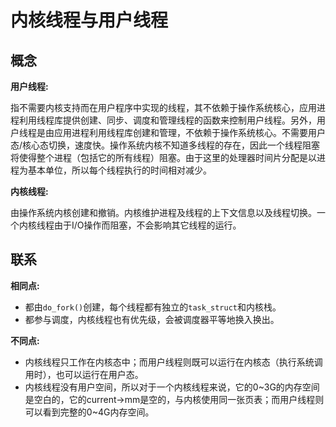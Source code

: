 # 内核线程与用户线程

## 概念

**用户线程:**

指不需要内核支持而在用户程序中实现的线程，其不依赖于操作系统核心，应用进程利用线程库提供创建、同步、调度和管理线程的函数来控制用户线程。另外，用户线程是由应用进程利用线程库创建和管理，不依赖于操作系统核心。不需要用户态/核心态切换，速度快。操作系统内核不知道多线程的存在，因此一个线程阻塞将使得整个进程（包括它的所有线程）阻塞。由于这里的处理器时间片分配是以进程为基本单位，所以每个线程执行的时间相对减少。

**内核线程:**

由操作系统内核创建和撤销。内核维护进程及线程的上下文信息以及线程切换。一个内核线程由于I/O操作而阻塞，不会影响其它线程的运行。

## 联系

**相同点:**

 - 都由`do_fork()`创建，每个线程都有独立的`task_struct`和内核栈。
 - 都参与调度，内核线程也有优先级，会被调度器平等地换入换出。

**不同点:**

 - 内核线程只工作在内核态中；而用户线程则既可以运行在内核态（执行系统调用时），也可以运行在用户态。
 - 内核线程没有用户空间，所以对于一个内核线程来说，它的0~3G的内存空间是空白的，它的current->mm是空的，与内核使用同一张页表；而用户线程则可以看到完整的0~4G内存空间。
